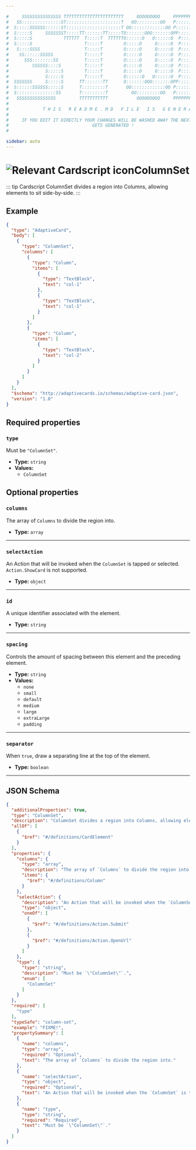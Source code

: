 ```yaml
---

#     SSSSSSSSSSSSSSS TTTTTTTTTTTTTTTTTTTTTTT     OOOOOOOOO     PPPPPPPPPPPPPPPPP    !!!  
#   SS:::::::::::::::ST:::::::::::::::::::::T   OO:::::::::OO   P::::::::::::::::P  !!:!! 
#  S:::::SSSSSS::::::ST:::::::::::::::::::::T OO:::::::::::::OO P::::::PPPPPP:::::P !:::! 
#  S:::::S     SSSSSSST:::::TT:::::::TT:::::TO:::::::OOO:::::::OPP:::::P     P:::::P!:::! 
#  S:::::S            TTTTTT  T:::::T  TTTTTTO::::::O   O::::::O  P::::P     P:::::P!:::! 
#  S:::::S                    T:::::T        O:::::O     O:::::O  P::::P     P:::::P!:::! 
#   S::::SSSS                 T:::::T        O:::::O     O:::::O  P::::PPPPPP:::::P !:::! 
#    SS::::::SSSSS            T:::::T        O:::::O     O:::::O  P:::::::::::::PP  !:::! 
#      SSS::::::::SS          T:::::T        O:::::O     O:::::O  P::::PPPPPPPPP    !:::! 
#         SSSSSS::::S         T:::::T        O:::::O     O:::::O  P::::P            !:::! 
#              S:::::S        T:::::T        O:::::O     O:::::O  P::::P            !!:!! 
#              S:::::S        T:::::T        O::::::O   O::::::O  P::::P             !!!   
#  SSSSSSS     S:::::S      TT:::::::TT      O:::::::OOO:::::::OPP::::::PP                 
#  S::::::SSSSSS:::::S      T:::::::::T       OO:::::::::::::OO P::::::::P           !!!  
#  S:::::::::::::::SS       T:::::::::T         OO:::::::::OO   P::::::::P          !!:!! 
#   SSSSSSSSSSSSSSS         TTTTTTTTTTT           OOOOOOOOO     PPPPPPPPPP           !!!  
#                                                                                          
#             T H I S   R E A D M E . M D   F I L E   I S   G E N E R A T E D !           
#                                                                                         
#     IF YOU EDIT IT DIRECTLY YOUR CHANGES WILL BE WASHED AWAY THE NEXT TIME THIS FILE  
#                                GETS GENERATED !
#                                                                                         

sidebar: auto
---
```


# <img class="header-prefix-icon" :src="$withBase('/cardscript-assets/icons/24dp/column-set.svg')" alt="Relevant Cardscript icon">ColumnSet

::: tip Cardscript
ColumnSet divides a region into Columns, allowing elements to sit side-by-side.
:::

## Example

``` json
{
  "type": "AdaptiveCard",
  "body": [
    {
      "type": "ColumnSet",
      "columns": [
        {
          "type": "Column",
          "items": [
            {
              "type": "TextBlock",
              "text": "col-1"
            },
            {
              "type": "TextBlock",
              "text": "col-1"
            }
          ]
        },
        {
          "type": "Column",
          "items": [
            {
              "type": "TextBlock",
              "text": "col-2"
            }
          ]
        }
      ]
    }
  ],
  "$schema": "http://adaptivecards.io/schemas/adaptive-card.json",
  "version": "1.0"
}
```

## Required properties

### `type`

Must be `"ColumnSet"`.

* **Type:** `string`
* **Values:**
  * `ColumnSet`

## Optional properties

### `columns`

The array of `Columns` to divide the region into.

* **Type:** `array`

----

### `selectAction`

An Action that will be invoked when the `ColumnSet` is tapped or selected. `Action.ShowCard` is not supported.

* **Type:** `object`

----

### `id`

A unique identifier associated with the element.

* **Type:** `string`

----

### `spacing`

Controls the amount of spacing between this element and the preceding element.

* **Type:** `string`
* **Values:**
  * `none`
  * `small`
  * `default`
  * `medium`
  * `large`
  * `extraLarge`
  * `padding`

----

### `separator`

When `true`, draw a separating line at the top of the element.

* **Type:** `boolean`



<hr>

## JSON Schema

``` json
{
  "additionalProperties": true,
  "type": "ColumnSet",
  "description": "ColumnSet divides a region into Columns, allowing elements to sit side-by-side.",
  "allOf": [
    {
      "$ref": "#/definitions/CardElement"
    }
  ],
  "properties": {
    "columns": {
      "type": "array",
      "description": "The array of `Columns` to divide the region into.",
      "items": {
        "$ref": "#/definitions/Column"
      }
    },
    "selectAction": {
      "description": "An Action that will be invoked when the `ColumnSet` is tapped or selected. `Action.ShowCard` is not supported.",
      "type": "object",
      "oneOf": [
        {
          "$ref": "#/definitions/Action.Submit"
        },
        {
          "$ref": "#/definitions/Action.OpenUrl"
        }
      ]
    },
    "type": {
      "type": "string",
      "description": "Must be `\"ColumnSet\"`.",
      "enum": [
        "ColumnSet"
      ]
    }
  },
  "required": [
    "type"
  ],
  "typeSafe": "column-set",
  "example": "FIXME!",
  "propertySummary": [
    {
      "name": "columns",
      "type": "array",
      "required": "Optional",
      "text": "The array of `Columns` to divide the region into."
    },
    {
      "name": "selectAction",
      "type": "object",
      "required": "Optional",
      "text": "An Action that will be invoked when the `ColumnSet` is tapped or selected. `Action.ShowCard` is not supported."
    },
    {
      "name": "type",
      "type": "string",
      "required": "Required",
      "text": "Must be `\"ColumnSet\"`."
    }
  ]
}
```
